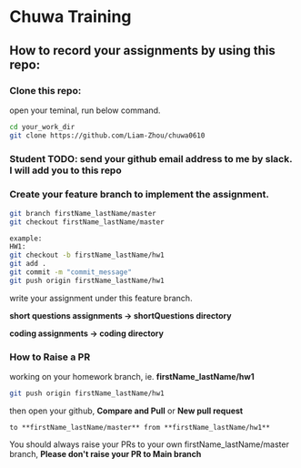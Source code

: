 
# Chuwa Training



## How to record your assignments by using this repo:

### Clone this repo:
open your teminal, run below command.

```bash
cd your_work_dir
git clone https://github.com/Liam-Zhou/chuwa0610
```

### Student TODO: send your github email address to me by slack. I will add you to this repo

### Create your feature branch to implement the assignment.

```bash
git branch firstName_lastName/master
git checkout firstName_lastName/master

example: 
HW1:
git checkout -b firstName_lastName/hw1
git add .
git commit -m "commit_message"
git push origin firstName_lastName/hw1
```
write your assignment under this feature branch.

**short questions assignments -> shortQuestions directory**

**coding assignments -> coding directory**

### How to Raise a PR
working on your homework branch, ie. **firstName_lastName/hw1**
```bash
git push origin firstName_lastName/hw1
```
then open your github, **Compare and Pull** or **New pull request**
```text
to **firstName_lastName/master** from **firstName_lastName/hw1**
```
You should always raise your PRs to your own firstName_lastName/master branch, **Please don't raise your PR to Main branch**

